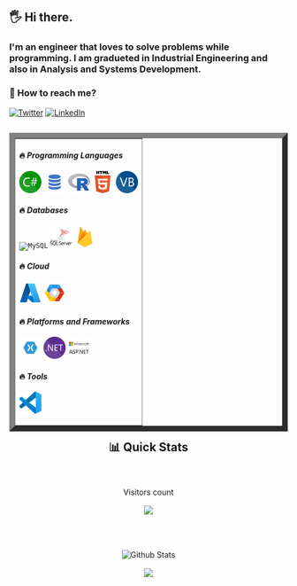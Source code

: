 ## 🖐️ Hi there. 
### I'm an engineer that loves to solve problems while programming. I am gradueted in Industrial Engineering and also in Analysis and Systems Development. 

### 🦅 How to reach me?
[![Twitter](https://img.shields.io/twitter/url?url=https%3A%2F%2Ftwitter.com%2Fmarcelopgama)](https://twitter.com/marcelopgama)
[![LinkedIn](https://img.shields.io/badge/-LinkedIn-blue?style=flat&logo=Linkedin&logoColor=white)](https://www.linkedin.com/in/marcelo-gama-8b8111a1/)


<p>

<table border="10" align="left"> 
 <tr>
<td>
 
#### 🔥 ***Programming Languages***     
<code><img title="C#" alt="C#" width="40px" src="https://raw.githubusercontent.com/github/explore/80688e429a7d4ef2fca1e82350fe8e3517d3494d/topics/csharp/csharp.png" /></code> 
<code><img title="SQL" alt="SQL" width="40px" src="https://raw.githubusercontent.com/github/explore/80688e429a7d4ef2fca1e82350fe8e3517d3494d/topics/sql/sql.png" /></code>
<code><img title="R" alt="R" width="40px" src="https://raw.githubusercontent.com/github/explore/80688e429a7d4ef2fca1e82350fe8e3517d3494d/topics/r/r.png" /></code>
<code><img title="HTML" alt="HTML" width="40px" src="https://raw.githubusercontent.com/github/explore/80688e429a7d4ef2fca1e82350fe8e3517d3494d/topics/html/html.png" /></code>
<code><img title="VBA" alt="VBA" width="40px" src="https://raw.githubusercontent.com/github/explore/80688e429a7d4ef2fca1e82350fe8e3517d3494d/topics/visual-basic/visual-basic.png" /></code>


#### 🔥 ***Databases***
<code><img title="MySQL" alt="MySQL" width="40px" src="https://www.vectorlogo.zone/logos/mysql/mysql-official.svg" /></code>
<code><img title="SQL server" alt="SQL server" width="40px" src="https://raw.githubusercontent.com/github/explore/96943574ba0c0340ba6ea1e6f768e9abe43e34e1/topics/sql-server/sql-server.png" /></code>
<code><img title="Firebase" alt="Firebase" width="40px" src="https://raw.githubusercontent.com/github/explore/80688e429a7d4ef2fca1e82350fe8e3517d3494d/topics/firebase/firebase.png" /></code>


#### 🔥 ***Cloud***
<code><img title="Azure" alt="Azure" width="40px" src="https://raw.githubusercontent.com/github/explore/eaef8552d8b082ffafe2bfc8a5023d47da904aac/topics/azure/azure.png" /></code>
<code><img title="Google Cloud" alt="Google Cloud" width="40px" src="https://raw.githubusercontent.com/github/explore/62b74b4ac11782e90fa7c275d62ad1a2855d403d/topics/google-cloud/google-cloud.png" /></code>


#### 🔥 ***Platforms and Frameworks***
<code><img title="Xamarin" alt="Xamarin" width="40px" src="https://raw.githubusercontent.com/github/explore/80688e429a7d4ef2fca1e82350fe8e3517d3494d/topics/xamarin/xamarin.png" /></code>
<code><img title=".Net" alt=".Net" width="40px" src="https://raw.githubusercontent.com/github/explore/93d8a67084f94b2a444e510199a6e7622e5b09a3/topics/dotnet/dotnet.png" /></code>
<code><img title="ASP.Net" alt="ASP.Net" width="40px" src="https://raw.githubusercontent.com/github/explore/80688e429a7d4ef2fca1e82350fe8e3517d3494d/topics/aspnet/aspnet.png" /></code>


#### 🔥 ***Tools***
<code><img title="VS Code" alt="VS Code" width="40px" src="https://raw.githubusercontent.com/github/explore/bbd48b997e8d0bef63f676eca4da5e1f76487b56/topics/visual-studio-code/visual-studio-code.png" /></code>
    </td>
 
 </tr>
</table>

<h2><p align="center">📊 Quick Stats</p></h3><br>

<p align="center">Visitors count</p>
<p align="center"><img align="center" src="https://profile-counter.glitch.me/marcelopgama/count.svg" /></p><br><br>
<p align="center"><img align="center" src="https://github-readme-stats.vercel.app/api?username=marcelopgama&show_icons=true&line_height=21&theme=react" alt="Github Stats" /></p>
<p align="center">
<p align="center" width=100%><img align="center" src="https://github-readme-stats.vercel.app/api/top-langs/?username=marcelopgama&theme=react&line_height=27&layout=compact" /></p>
</p>
